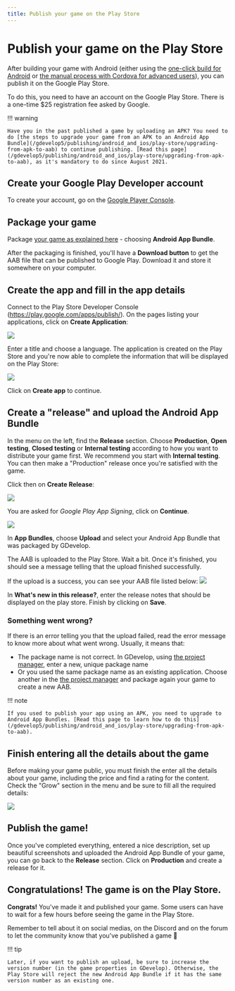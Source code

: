 ```yaml
---
title: Publish your game on the Play Store
---
```

# Publish your game on the Play Store

After building your game with Android (either using the [one-click build for Android](/gdevelop5/publishing/android_and_ios) or [the manual process with Cordova for advanced users](/gdevelop5/publishing/android_and_ios_with_cordova)), you can publish it on the Google Play Store.

To do this, you need to have an account on the Google Play Store. There is a one-time $25 registration fee asked by Google.

!!! warning

    Have you in the past published a game by uploading an APK? You need to do [the steps to upgrade your game from an APK to an Android App Bundle](/gdevelop5/publishing/android_and_ios/play-store/upgrading-from-apk-to-aab) to continue publishing. [Read this page](/gdevelop5/publishing/android_and_ios/play-store/upgrading-from-apk-to-aab), as it's mandatory to do since August 2021.

## Create your Google Play Developer account

To create your account, go on the [Google Player Console](https://play.google.com/console/about/).

## Package your game

Package [your game as explained here](/gdevelop5/publishing/android_and_ios) - choosing **Android App Bundle**.

After the packaging is finished, you'll have a **Download button** to get the AAB file that can be published to Google Play.
Download it and store it somewhere on your computer.

## Create the app and fill in the app details

Connect to the Play Store Developer Console (<https://play.google.com/apps/publish/>). On the pages listing your applications, click on **Create Application**:

![](/gdevelop5/publishing/android_and_ios/play-store/pasted/20210721-144512.png)

Enter a title and choose a language. The application is created on the Play Store and you're now able to complete the information that will be displayed on the Play Store:

![](/gdevelop5/publishing/android_and_ios/play-store/pasted/20210721-144627.png)

Click on **Create app** to continue.

## Create a "release" and upload the Android App Bundle

In the menu on the left, find the **Release** section. Choose **Production**, **Open testing**, **Closed testing** or **Internal testing** according to how you want to distribute your game first. We recommend you start with **Internal testing**. You can then make a "Production" release once you're satisfied with the game.

Click then on **Create Release**:

![](/gdevelop5/publishing/android_and_ios/play-store/pasted/20210721-145039.png)

You are asked for *Google Play App Signing*, click on **Continue**.

![](/gdevelop5/publishing/android_and_ios/play-store/pasted/20210721-145303.png)

In **App Bundles**, choose **Upload** and select your Android App Bundle that was packaged by GDevelop.

The AAB is uploaded to the Play Store. Wait a bit.
Once it's finished, you should see a message telling that the upload finished successfully.

If the upload is a success, you can see your AAB file listed below:
![](/gdevelop5/publishing/android_and_ios/play-store/pasted/20210721-145535.png)

In **What's new in this release?**, enter the release notes that should be displayed on the play store. Finish by clicking on **Save**.

### Something went wrong?

If there is an error telling you that the upload failed, read the error message to know more about what went wrong. Usually, it means that:

  * The package name is not correct. In GDevelop, using [the project manager](http://wiki.compilgames.net/doku.php/gdevelop5/interface/project-manager), enter a new, unique package name
  * Or you used the same package name as an existing application. Choose another in the [the project manager](http://wiki.compilgames.net/doku.php/gdevelop5/interface/project-manager) and package again your game to create a new AAB.

!!! note

    If you used to publish your app using an APK, you need to upgrade to Android App Bundles. [Read this page to learn how to do this](/gdevelop5/publishing/android_and_ios/play-store/upgrading-from-apk-to-aab).

## Finish entering all the details about the game

Before making your game public, you must finish the enter all the details about your game, including the price and find a rating for the content. Check the "Grow" section in the menu and be sure to fill all the required details:

![](/gdevelop5/publishing/android_and_ios/play-store/pasted/20210721-145735.png)

## Publish the game!

Once you've completed everything, entered a nice description, set up beautiful screenshots and uploaded the Android App Bundle of your game, you can go back to the **Release** section. Click on **Production** and create a release for it.

## Congratulations! The game is on the Play Store.

**Congrats!** You've made it and published your game.
Some users can have to wait for a few hours before seeing the game in the Play Store.

Remember to tell about it on social medias, on the Discord and on the forum to let the community know that you've published a game 🚀

!!! tip

    Later, if you want to publish an upload, be sure to increase the version number (in the game properties in GDevelop). Otherwise, the Play Store will reject the new Android App Bundle if it has the same version number as an existing one.
